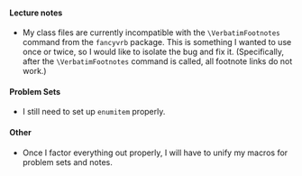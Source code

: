 #### Lecture notes
 - My class files are currently incompatible with the `\VerbatimFootnotes` command from the `fancyvrb`
   package. This is something I wanted to use once or twice, so I would like to isolate the bug and
   fix it. (Specifically, after the `\VerbatimFootnotes` command is called, all footnote links do not
   work.)

#### Problem Sets
 - I still need to set up `enumitem` properly.

#### Other
 - Once I factor everything out properly, I will have to unify my macros for problem sets and notes.
